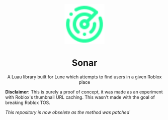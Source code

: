 <div align="center">
	<img src="assets/logo.svg" width="128" alt="Logo"/>
	<h1>Sonar</h1>
	<p>A Luau library built for Lune which attempts to find users in a given Roblox place</p>
</div>

**Disclaimer:** This is purely a proof of concept, it was made as an experiment with Roblox's thumbnail URL caching. This wasn't made with the goal of breaking Roblox TOS.

_This repository is now obselete as the method was patched_
